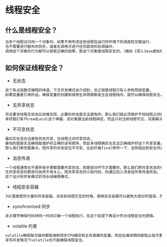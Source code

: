 # 线程安全
## 什么是线程安全？
```md
当多个线程访问同一个对象时，如果不用考虑这些线程在运行时环境下的调度和交替运行，
也不需要进行额外的同步，或者在调用方进行任何其他的协调操作，
调用这个对象的行为都可以获取正确的结果，那这个对象是线程安全的。（摘自《深入Java虚拟机》）
```

## 如何保证线程安全？
* 无状态
```md
这个有点函数式编程的味道，下文并发模式会介绍到，总之就是线程只有入参和局部变量，
如果变量是引用的话，确保变量的创建和调用生命周期都发生在线程栈内，就可以确保线程安全。
```
* 无共享状态
```md
完全要求线程无状态比较难实现，必要的状态是无法避免的，那么我们就必须维护不同线程之间的不同状态，这可是个麻烦事。
幸好我们有ThreadLocal这个神器，该对象跟当前线程绑定，而且只对当前线程可见，完美解决了无共享状态的问题。
```
* 不可变状态
```md
最后实在没办法避免状态共享，在线程之间共享状态，
最怕的就是无法确保能维护好正确的读写顺序，而且多线程确实也无法正确维护好这个共享变量。
那么我们索性粗暴点，把共享的状态定位不可变，比如价格final修饰一下，这样就达到安全状态共享。
```
* 消息传递
```md
一个线程通常也不是所有步骤都需要共享状态，而是部分环节才需要的，那么我们把共享状态的代码拆开，
无共享状态的那部分自然不用关心，而共享状态的小段代码，则通过加入消息组件来传递状态。
这个设计到并发模式的流水线编程模式。
```
* 线程安全容器
```md
JUC里面提供大量的并发容器，涉及到线程交互的时候，使用安全容器可以避免大部分的错误，而且大大降低了代码的复杂度。
```
* synchronized 同步
```md
该关键字确保代码块同一时间只被一个线程执行，在这个前提下再设计符合线程安全的逻辑。
```
* volatile 约束
```md
volatile确保每次操作都能强制同步CPU缓存和主存直接的变量。而且在编译期间能阻止指令重排。
读写并发情况下volatile也不能确保线程安全。
```
